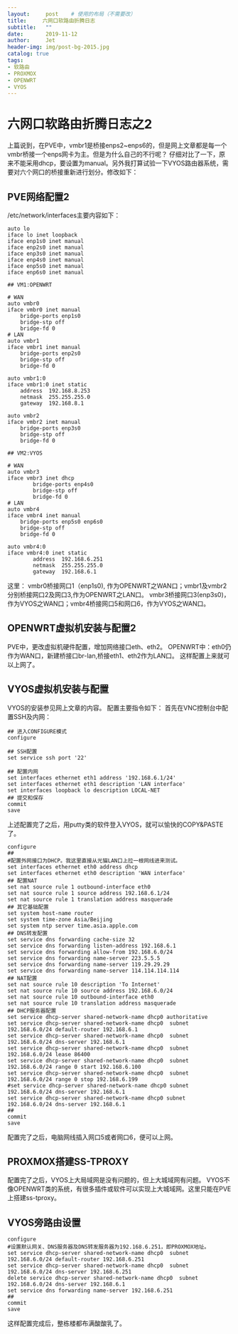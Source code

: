 ```yaml
---
layout:     post	# 使用的布局（不需要改）
title:     六网口软路由折腾日志
subtitle:   ""
date:       2019-11-12
author:     Jet
header-img: img/post-bg-2015.jpg
catalog: true
tags: 
- 软路由
- PROXMOX
- OPENWRT
- VYOS
---
```

# 六网口软路由折腾日志之2
上篇说到，在PVE中，vmbr1是桥接enps2~enps6的，但是网上文章都是每一个vmbr桥接一个enps网卡为主。但是为什么自己的不行呢？
仔细对比了一下，原来不能采用dhcp，要设置为manual。另外我打算试验一下VYOS路由器系统，需要对六个网口的桥接重新进行划分。修改如下：
## PVE网络配置2
/etc/network/interfaces主要内容如下：
```
auto lo
iface lo inet loopback
iface enp1s0 inet manual
iface enp2s0 inet manual
iface enp3s0 inet manual
iface enp4s0 inet manual
iface enp5s0 inet manual
iface enp6s0 inet manual

## VM1:OPENWRT

# WAN
auto vmbr0
iface vmbr0 inet manual
	bridge-ports enp1s0
	bridge-stp off
	bridge-fd 0
# LAN
auto vmbr1
iface vmbr1 inet manual
	bridge-ports enp2s0
	bridge-stp off
	bridge-fd 0

auto vmbr1:0
iface vmbr1:0 inet static
	address  192.168.8.253
	netmask  255.255.255.0
	gateway  192.168.8.1

auto vmbr2
iface vmbr2 inet manual
	bridge-ports enp3s0
	bridge-stp off
	bridge-fd 0

## VM2:VYOS

# WAN
auto vmbr3
iface vmbr3 inet dhcp
        bridge-ports enp4s0
        bridge-stp off
        bridge-fd 0
# LAN
auto vmbr4
iface vmbr4 inet manual
	bridge-ports enp5s0 enp6s0
	bridge-stp off
	bridge-fd 0

auto vmbr4:0
iface vmbr4:0 inet static
        address  192.168.6.251
        netmask  255.255.255.0
        gateway  192.168.6.1

```

这里：
vmbr0桥接网口1（enp1s0), 作为OPENWRT之WAN口；vmbr1及vmbr2分别桥接网口2及网口3,作为OPENWRT之LAN口。
vmbr3桥接网口3(enp3s0)，作为VYOS之WAN口；vmbr4桥接网口5和网口6，作为VYOS之WAN口。

## OPENWRT虚拟机安装与配置2
PVE中，更改虚拟机硬件配置，增加网络接口eth、eth2。
OPENWRT中：eth0仍作为WAN口，新建桥接口br-lan,桥接eth1、eth2作为LAN口。
这样配置上来就可以上网了。

## VYOS虚拟机安装与配置
VYOS的安装参见网上文章的内容。
配置主要指令如下：
首先在VNC控制台中配置SSH及内网：
```
## 进入CONFIGURE模式
configure

## SSH配置
set service ssh port '22'

## 配置内网
set interfaces ethernet eth1 address '192.168.6.1/24'
set interfaces ethernet eth1 description 'LAN interface'
set interfaces loopback lo description LOCAL-NET
## 提交和保存
commit
save
```
上述配置完了之后，用putty类的软件登入VYOS，就可以愉快的COPY&PASTE了。
```
configure
## 
#配置外网接口为DHCP。我这里直接从光猫LAN口上拉一根网线进来测试。
set interfaces ethernet eth0 address dhcp
set interfaces ethernet eth0 description 'WAN interface'
## 配置NAT
set nat source rule 1 outbound-interface eth0
set nat source rule 1 source address 192.168.6.1/24
set nat source rule 1 translation address masquerade
## 其它基础配置
set system host-name router
set system time-zone Asia/Beijing
set system ntp server time.asia.apple.com
## DNS转发配置
set service dns forwarding cache-size 32
set service dns forwarding listen-address 192.168.6.1
set service dns forwarding allow-from 192.168.6.0/24
set service dns forwarding name-server 223.5.5.5
set service dns forwarding name-server 119.29.29.29
set service dns forwarding name-server 114.114.114.114
## NAT配置
set nat source rule 10 description 'To Internet'
set nat source rule 10 source address 192.168.6.0/24
set nat source rule 10 outbound-interface eth0
set nat source rule 10 translation address masquerade
## DHCP服务器配置
set service dhcp-server shared-network-name dhcp0 authoritative
set service dhcp-server shared-network-name dhcp0  subnet 192.168.6.0/24 default-router 192.168.6.1
set service dhcp-server shared-network-name dhcp0  subnet 192.168.6.0/24 dns-server 192.168.6.1
set service dhcp-server shared-network-name dhcp0  subnet 192.168.6.0/24 lease 86400
set service dhcp-server shared-network-name dhcp0  subnet 192.168.6.0/24 range 0 start 192.168.6.100
set service dhcp-server shared-network-name dhcp0  subnet 192.168.6.0/24 range 0 stop 192.168.6.199
#set service dhcp-server shared-network-name dhcp0 subnet 192.168.6.0/24 dns-server 192.168.6.1
set service dhcp-server shared-network-name dhcp0 subnet 192.168.6.0/24 dns-server 192.168.6.1
##
commit
save
```
配置完了之后，电脑网线插入网口5或者网口6，便可以上网。
## PROXMOX搭建SS-TPROXY
配置完了之后，VYOS上大局域网是没有问题的，但上大城域网有问题。
VYOS不像OPENWRT类的系统，有很多插件或软件可以实现上大城域网。这里只能在PVE上搭建ss-tproxy。
## VYOS旁路由设置
```
configure
#设置默认网关、DNS服务器及DNS转发服务器为192.168.6.251，即PROXMOX地址。
set service dhcp-server shared-network-name dhcp0  subnet 192.168.6.0/24 default-router 192.168.6.251
set service dhcp-server shared-network-name dhcp0  subnet 192.168.6.0/24 dns-server 192.168.6.251
delete service dhcp-server shared-network-name dhcp0  subnet 192.168.6.0/24 dns-server 192.168.6.1
set service dns forwarding name-server 192.168.6.251
##
commit
save
```
这样配置完成后，整栋楼都布满酸酸乳了。
